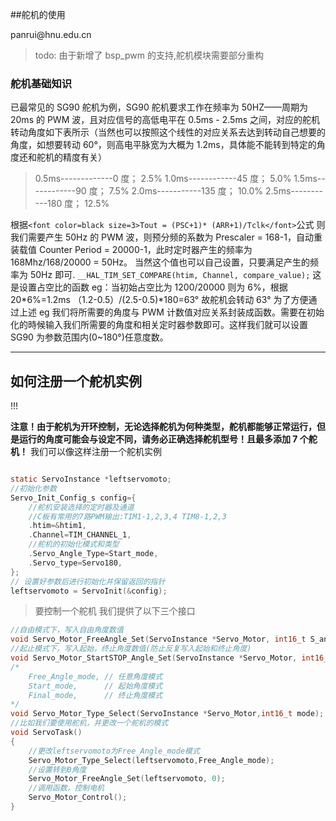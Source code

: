 
##舵机的使用

<p align='left' >panrui@hnu.edu.cn</p>

> todo: 由于新增了 bsp_pwm 的支持,舵机模块需要部分重构

### 舵机基础知识

已最常见的 SG90 舵机为例，SG90 舵机要求工作在频率为 50HZ——周期为 20ms 的 PWM 波，且对应信号的高低电平在 0.5ms - 2.5ms 之间，对应的舵机转动角度如下表所示（当然也可以按照这个线性的对应关系去达到转动自己想要的角度，如想要转动 60°，则高电平脉宽为大概为 1.2ms，具体能不能转到特定的角度还和舵机的精度有关）

> 0.5ms-------------0 度； 2.5%
> 1.0ms------------45 度； 5.0%
> 1.5ms------------90 度； 7.5%
> 2.0ms-----------135 度； 10.0%
> 2.5ms-----------180 度； 12.5%

根据`<font color=black size=3>Tout = (PSC+1)* (ARR+1)/Tclk</font>`公式
则我们需要产生 50Hz 的 PWM 波，则预分频的系数为 Prescaler = 168-1，自动重装载值 Counter Period = 20000-1，此时定时器产生的频率为 168Mhz/168/20000 = 50Hz。 当然这个值也可以自己设置，只要满足产生的频率为 50Hz 即可.
`__HAL_TIM_SET_COMPARE(htim, Channel, compare_value);`
这是设置占空比的函数
eg：当初始占空比为 1200/20000 则为 6%，根据 20*6%=1.2ms （1.2-0.5）/(2.5-0.5)*180=63° 故舵机会转动 63°
为了方便通过上述 eg 我们将所需要的角度与 PWM 计数值对应关系封装成函数。需要在初始化的時候输入我们所需要的角度和相关定时器参数即可。这样我们就可以设置 SG90 为参数范围内(0~180°)任意度数。

---

## 如何注册一个舵机实例

!!!

**注意！由于舵机为开环控制，无论选择舵机为何种类型，舵机都能够正常运行，但是运行的角度可能会与设定不同，请务必正确选择舵机型号！且最多添加 7 个舵机！**
我们可以像这样注册一个舵机实例

```c

static ServoInstance *leftservomoto;
//初始化参数
Servo_Init_Config_s config={
    //舵机安装选择的定时器及通道
    //C板有常用的7路PWM输出:TIM1-1,2,3,4 TIM8-1,2,3
    .htim=&htim1,
    .Channel=TIM_CHANNEL_1,
    //舵机的初始化模式和类型
    .Servo_Angle_Type=Start_mode,
    .Servo_type=Servo180,
};
// 设置好参数后进行初始化并保留返回的指针
leftservomoto = ServoInit(&config);
```

> 要控制一个舵机 我们提供了以下三个接口

```c
//自由模式下，写入自由角度数值
void Servo_Motor_FreeAngle_Set(ServoInstance *Servo_Motor, int16_t S_angle);
//起止模式下，写入起始，终止角度数值(防止反复写入起始和终止角度)
void Servo_Motor_StartSTOP_Angle_Set(ServoInstance *Servo_Motor, int16_t Start_angle, int16_t Final_angle);
/*
    Free_Angle_mode, // 任意角度模式
    Start_mode,      // 起始角度模式
    Final_mode,      // 终止角度模式
*/
void Servo_Motor_Type_Select(ServoInstance *Servo_Motor,int16_t mode);
//比如我们要使用舵机，并更改一个舵机的模式
void ServoTask()
{
    //更改leftservomoto为Free_Angle_mode模式
    Servo_Motor_Type_Select(leftservomoto,Free_Angle_mode);
    //设置转到0角度
    Servo_Motor_FreeAngle_Set(leftservomoto, 0);
    //调用函数，控制电机
    Servo_Motor_Control();
}


```
